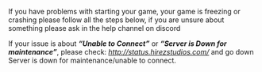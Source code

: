 
If you have problems with starting your game, your game is freezing or crashing please follow all the steps below, if you are unsure about something please ask in the help channel on discord

If your issue is about _**“Unable to Connect”**_ or _**“Server is Down for maintenance”**_, please check: _http://status.hirezstudios.com/_ and go down Server is down for maintenance/unable to connect.